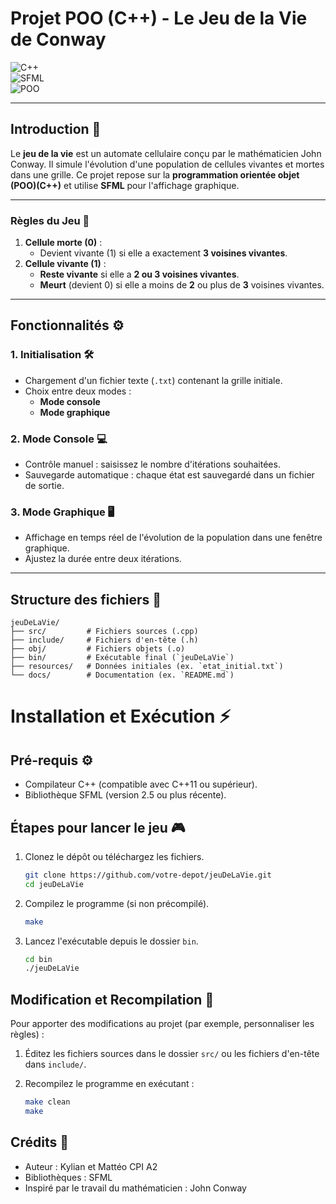 # **Projet POO (C++) - Le Jeu de la Vie de Conway**  
![C++](https://img.shields.io/badge/C%2B%2B-00599C?style=flat-square&logo=c%2B%2B&logoColor=white)  
![SFML](https://img.shields.io/badge/SFML-008080?style=flat-square&logo=sfml&logoColor=white)  
![POO](https://img.shields.io/badge/POO-Programmation%20Orientée%20Objet-blue?style=flat-square&logo=code&logoColor=white)  

---

## **Introduction 🌱**  
Le **jeu de la vie** est un automate cellulaire conçu par le mathématicien John Conway. Il simule l'évolution d'une population de cellules vivantes et mortes dans une grille. Ce projet repose sur la **programmation orientée objet (POO)(C++)** et utilise **SFML** pour l'affichage graphique.  

---

### **Règles du Jeu 📝**  

1. **Cellule morte (0)** :  
   - Devient vivante (1) si elle a exactement **3 voisines vivantes**.  
2. **Cellule vivante (1)** :  
   - **Reste vivante** si elle a **2 ou 3 voisines vivantes**.  
   - **Meurt** (devient 0) si elle a moins de **2** ou plus de **3** voisines vivantes.  

---

## **Fonctionnalités ⚙️**  

### **1. Initialisation 🛠️**  
- Chargement d'un fichier texte (`.txt`) contenant la grille initiale.  
- Choix entre deux modes :  
  - **Mode console**  
  - **Mode graphique**  

### **2. Mode Console 💻**  
- Contrôle manuel : saisissez le nombre d'itérations souhaitées.  
- Sauvegarde automatique : chaque état est sauvegardé dans un fichier de sortie.  

### **3. Mode Graphique 🖥️**  
- Affichage en temps réel de l'évolution de la population dans une fenêtre graphique.  
- Ajustez la durée entre deux itérations. 

---

## **Structure des fichiers 📁**  

```plaintext
jeuDeLaVie/  
├── src/         # Fichiers sources (.cpp)  
├── include/     # Fichiers d'en-tête (.h)  
├── obj/         # Fichiers objets (.o)  
├── bin/         # Exécutable final (`jeuDeLaVie`)  
├── resources/   # Données initiales (ex. `etat_initial.txt`)  
└── docs/        # Documentation (ex. `README.md`)  
```

# Installation et Exécution ⚡

## Pré-requis ⚙️
- Compilateur C++ (compatible avec C++11 ou supérieur).
- Bibliothèque SFML (version 2.5 ou plus récente).

## Étapes pour lancer le jeu 🎮

1. Clonez le dépôt ou téléchargez les fichiers.
    ```bash
    git clone https://github.com/votre-depot/jeuDeLaVie.git  
    cd jeuDeLaVie
    ```

2. Compilez le programme (si non précompilé).
    ```bash
    make
    ```

3. Lancez l'exécutable depuis le dossier `bin`.
    ```bash
    cd bin  
    ./jeuDeLaVie
    ```

## Modification et Recompilation 🔄

Pour apporter des modifications au projet (par exemple, personnaliser les règles) :

1. Éditez les fichiers sources dans le dossier `src/` ou les fichiers d'en-tête dans `include/`.

2. Recompilez le programme en exécutant :
    ```bash
    make clean  
    make
    ```

## Crédits 🙏

- Auteur : Kylian et Mattéo CPI A2
- Bibliothèques : SFML
- Inspiré par le travail du mathématicien : John Conway



